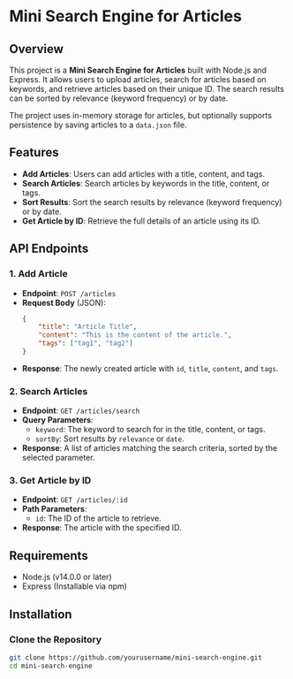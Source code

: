 # Mini Search Engine for Articles

## Overview

This project is a **Mini Search Engine for Articles** built with Node.js and Express. It allows users to upload articles, search for articles based on keywords, and retrieve articles based on their unique ID. The search results can be sorted by relevance (keyword frequency) or by date.

The project uses in-memory storage for articles, but optionally supports persistence by saving articles to a `data.json` file.

## Features

- **Add Articles**: Users can add articles with a title, content, and tags.
- **Search Articles**: Search articles by keywords in the title, content, or tags.
- **Sort Results**: Sort the search results by relevance (keyword frequency) or by date.
- **Get Article by ID**: Retrieve the full details of an article using its ID.

## API Endpoints

### 1. **Add Article**
- **Endpoint**: `POST /articles`
- **Request Body** (JSON):
    ```json
    {
        "title": "Article Title",
        "content": "This is the content of the article.",
        "tags": ["tag1", "tag2"]
    }
    ```
- **Response**: The newly created article with `id`, `title`, `content`, and `tags`.

### 2. **Search Articles**
- **Endpoint**: `GET /articles/search`
- **Query Parameters**:
    - `keyword`: The keyword to search for in the title, content, or tags.
    - `sortBy`: Sort results by `relevance` or `date`.
- **Response**: A list of articles matching the search criteria, sorted by the selected parameter.

### 3. **Get Article by ID**
- **Endpoint**: `GET /articles/:id`
- **Path Parameters**:
    - `id`: The ID of the article to retrieve.
- **Response**: The article with the specified ID.

## Requirements

- Node.js (v14.0.0 or later)
- Express (Installable via npm)

## Installation

### Clone the Repository

```bash
git clone https://github.com/yourusername/mini-search-engine.git
cd mini-search-engine
